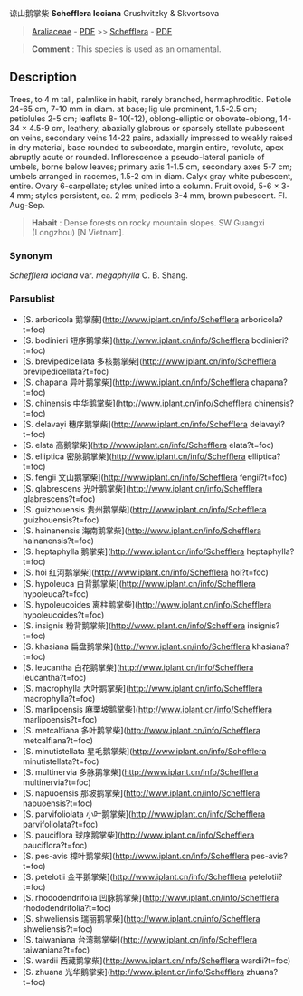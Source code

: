 谅山鹅掌柴 **Schefflera lociana** Grushvitzky & Skvortsova

> [Araliaceae](http://www.iplant.cn/info/Araliaceae?t=foc) - [PDF](http://www.iplant.cn/foc/pdf/Araliaceae.pdf) >> [Schefflera](http://www.iplant.cn/info/Schefflera?t=foc) - [PDF](http://www.iplant.cn/foc/pdf/Schefflera.pdf)

> **Comment** : 
> This species is used as an ornamental.

## Description

Trees, to 4 m tall, palmlike in habit, rarely branched, hermaphroditic. Petiole 24-65 cm, 7-10 mm in diam. at base; lig ule prominent, 1.5-2.5 cm; petiolules 2-5 cm; leaflets 8- 10(-12), oblong-elliptic or obovate-oblong, 14-34 × 4.5-9 cm, leathery, abaxially glabrous or sparsely stellate pubescent on veins, secondary veins 14-22 pairs, adaxially impressed to weakly raised in dry material, base rounded to subcordate, margin entire, revolute, apex abruptly acute or rounded. Inflorescence a pseudo-lateral panicle of umbels, borne below leaves; primary axis 1-1.5 cm, secondary axes 5-7 cm; umbels arranged in racemes, 1.5-2 cm in diam. Calyx gray white pubescent, entire. Ovary 6-carpellate; styles united into a column. Fruit ovoid, 5-6 × 3-4 mm; styles persistent, ca. 2 mm; pedicels 3-4 mm, brown pubescent. Fl. Aug-Sep.

> **Habait** : 
> Dense forests on rocky mountain slopes. SW Guangxi (Longzhou) [N Vietnam].

### Synonym
*Schefflera lociana* var. *megaphylla* C. B. Shang.

### Parsublist

* [S.  arboricola  鹅掌藤](http://www.iplant.cn/info/Schefflera arboricola?t=foc)
* [S.  bodinieri  短序鹅掌柴](http://www.iplant.cn/info/Schefflera bodinieri?t=foc)
* [S.  brevipedicellata  多核鹅掌柴](http://www.iplant.cn/info/Schefflera brevipedicellata?t=foc)
* [S.  chapana  异叶鹅掌柴](http://www.iplant.cn/info/Schefflera chapana?t=foc)
* [S.  chinensis  中华鹅掌柴](http://www.iplant.cn/info/Schefflera chinensis?t=foc)
* [S.  delavayi  穗序鹅掌柴](http://www.iplant.cn/info/Schefflera delavayi?t=foc)
* [S.  elata  高鹅掌柴](http://www.iplant.cn/info/Schefflera elata?t=foc)
* [S.  elliptica  密脉鹅掌柴](http://www.iplant.cn/info/Schefflera elliptica?t=foc)
* [S.  fengii  文山鹅掌柴](http://www.iplant.cn/info/Schefflera fengii?t=foc)
* [S.  glabrescens  光叶鹅掌柴](http://www.iplant.cn/info/Schefflera glabrescens?t=foc)
* [S.  guizhouensis  贵州鹅掌柴](http://www.iplant.cn/info/Schefflera guizhouensis?t=foc)
* [S.  hainanensis  海南鹅掌柴](http://www.iplant.cn/info/Schefflera hainanensis?t=foc)
* [S.  heptaphylla  鹅掌柴](http://www.iplant.cn/info/Schefflera heptaphylla?t=foc)
* [S.  hoi  红河鹅掌柴](http://www.iplant.cn/info/Schefflera hoi?t=foc)
* [S.  hypoleuca  白背鹅掌柴](http://www.iplant.cn/info/Schefflera hypoleuca?t=foc)
* [S.  hypoleucoides  离柱鹅掌柴](http://www.iplant.cn/info/Schefflera hypoleucoides?t=foc)
* [S.  insignis  粉背鹅掌柴](http://www.iplant.cn/info/Schefflera insignis?t=foc)
* [S.  khasiana  扁盘鹅掌柴](http://www.iplant.cn/info/Schefflera khasiana?t=foc)
* [S.  leucantha  白花鹅掌柴](http://www.iplant.cn/info/Schefflera leucantha?t=foc)
* [S.  macrophylla  大叶鹅掌柴](http://www.iplant.cn/info/Schefflera macrophylla?t=foc)
* [S.  marlipoensis  麻栗坡鹅掌柴](http://www.iplant.cn/info/Schefflera marlipoensis?t=foc)
* [S.  metcalfiana  多叶鹅掌柴](http://www.iplant.cn/info/Schefflera metcalfiana?t=foc)
* [S.  minutistellata  星毛鹅掌柴](http://www.iplant.cn/info/Schefflera minutistellata?t=foc)
* [S.  multinervia  多脉鹅掌柴](http://www.iplant.cn/info/Schefflera multinervia?t=foc)
* [S.  napuoensis  那坡鹅掌柴](http://www.iplant.cn/info/Schefflera napuoensis?t=foc)
* [S.  parvifoliolata  小叶鹅掌柴](http://www.iplant.cn/info/Schefflera parvifoliolata?t=foc)
* [S.  pauciflora  球序鹅掌柴](http://www.iplant.cn/info/Schefflera pauciflora?t=foc)
* [S.  pes-avis  樟叶鹅掌柴](http://www.iplant.cn/info/Schefflera pes-avis?t=foc)
* [S.  petelotii  金平鹅掌柴](http://www.iplant.cn/info/Schefflera petelotii?t=foc)
* [S.  rhododendrifolia  凹脉鹅掌柴](http://www.iplant.cn/info/Schefflera rhododendrifolia?t=foc)
* [S.  shweliensis  瑞丽鹅掌柴](http://www.iplant.cn/info/Schefflera shweliensis?t=foc)
* [S.  taiwaniana  台湾鹅掌柴](http://www.iplant.cn/info/Schefflera taiwaniana?t=foc)
* [S.  wardii  西藏鹅掌柴](http://www.iplant.cn/info/Schefflera wardii?t=foc)
* [S.  zhuana  光华鹅掌柴](http://www.iplant.cn/info/Schefflera zhuana?t=foc)
